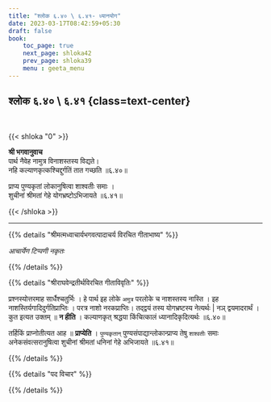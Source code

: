 ```yaml
---
title: "श्लोक ६.४० \ ६.४१- ध्यानयोग"
date: 2023-03-17T08:42:59+05:30
draft: false
book:
    toc_page: true
    next_page: shloka42
    prev_page: shloka39
    menu : geeta_menu
---
```




## श्लोक ६.४० \ ६.४१ {class=text-center}

<br/>

{{< shloka  "0"  >}}

**श्री भगवानुवाच**  
पार्थ नैवेह नामुत्र विनाशस्तस्य विद्यते।  
नहि कल्याणकृत्कश्चिद्दुर्गतिं तात गच्छति ॥६.४०॥

प्राप्य पुण्यकृतां लोकानुषित्वा शाश्वतीः समाः ।   
शुचीनां श्रीमतां गेहे योगभ्रष्टोऽभिजायते ॥६.४१॥


{{< /shloka >}}

---


{{% details "श्रीमत्मध्वाचार्यभगवत्पादाचर्य विरचित  गीताभाष्य" %}}

*आचार्येण टिप्पणी नकृतः*

{{% /details %}}



{{% details "श्रीराघवेन्द्रतीर्थविरचित गीताविवृतिः" %}}

प्रश्नस्योत्तरमाह सार्धैश्चतुर्भिः । हे पार्थ इह लोके `अमुत्र` परलोके च
नाशस्तस्य नास्ति । इह नाशस्तिर्यगादिदुर्गतिप्राप्तिः । परत्र नाशो नरकप्राप्तिः।
तद्द्वयं तस्य योगभ्रष्टस्य नेत्यर्थः | नञ् द्वयमादरार्थं । कुत इत्यत
उक्तम्‌ ॥ 
**न हीति** ।  कल्याणकृत्‌ श्रद्धया किंचित्कालं ध्यानादिकृदित्यर्थः ॥६.४०॥

तर्हिकिं प्राप्नोतीत्यत आह ॥ **प्राप्येति** । `पुण्यकृतान्‌`
पुण्यसंपाद्यान्लोकान्प्राप्य तेषु `शाश्वतीः` समाः अनेकसंवत्सरानुषित्वा शुचीनां
श्रीमतां धनिनां गेहे अभिजायते ॥६.४१॥

{{% /details %}} 



{{% details "पद विचार" %}}


{{% /details %}}
